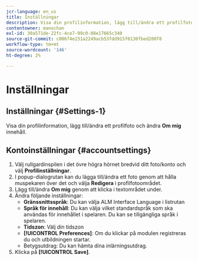 ```yaml
---
jcr-language: en_us
title: Inställningar
description: Visa din profilinformation, lägg till/ändra ett profilfoto och ändra Om mig-innehåll.
contentowner: manochan
exl-id: 30a571de-22fc-4ce7-99c0-08e17665c340
source-git-commit: c006f4e231a2249acb53fdd915f0130fbed200f8
workflow-type: tm+mt
source-wordcount: '146'
ht-degree: 2%

---
```


# Inställningar

## Inställningar {#Settings-1}

Visa din profilinformation, lägg till/ändra ett profilfoto och ändra **Om mig** innehåll.

## Kontoinställningar {#accountsettings}

1. Välj rullgardinspilen i det övre högra hörnet bredvid ditt foto/konto och välj **Profilinställningar**.
1. I popup-dialogrutan kan du lägga till/ändra ett foto genom att hålla muspekaren över det och välja **Redigera** i profilfotoområdet.
1. Lägg till/ändra **Om mig** genom att klicka i textområdet under.
1. Ändra följande inställningar:
   * **Gränssnittsspråk**: Du kan välja ALM Interface Language i listrutan
   * **Språk för innehåll**: Du kan välja vilket standardspråk som ska användas för innehållet i spelaren. Du kan se tillgängliga språk i spelaren.
   * **Tidszon**: Välj din tidszon
   * **[!UICONTROL Preferences]**: Om du klickar på modulen registreras du och utbildningen startar.
   * Betygsutdrag: Du kan hämta dina inlärningsutdrag.
1. Klicka på **[!UICONTROL Save]**.
